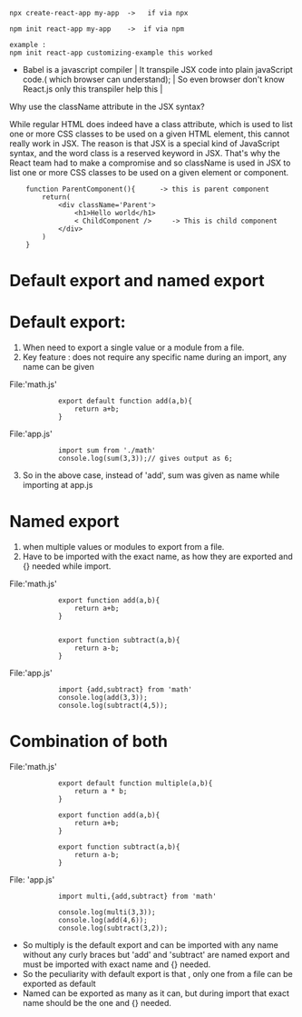     npx create-react-app my-app  ->   if via npx

    npm init react-app my-app    ->  if via npm 

    example :
    npm init react-app customizing-example this worked

- Babel is a javascript compiler | It transpile JSX code into plain javaScript code.( which browser can understand); | So even  browser don't know React.js only this transpiler help this |

Why use the className attribute in the JSX syntax?

While regular HTML does indeed have a class attribute, which is used to list one or more CSS classes to be used on a given HTML element, this cannot really work in JSX. The reason is that JSX is a special kind of JavaScript syntax, and the word class is a reserved keyword in JSX. That's why the React team had to make a compromise and so className is used in JSX to list one or more CSS classes to be used on a given element or component.


        function ParentComponent(){      -> this is parent component
            return(
                <div className='Parent'>
                    <h1>Hello world</h1>
                    < ChildComponent />     -> This is child component
                </div>
            )
        }

# Default export and named export

# Default export:
1) When need to export a single value or a module from a file.
2) Key feature : does not require any specific name during an import, any name can be given

File:'math.js'

                export default function add(a,b){
                    return a+b;
                }
File:'app.js'

                import sum from './math'
                console.log(sum(3,3));// gives output as 6;
        
3) So in the above case, instead of 'add', sum was given as name while importing at app.js

# Named export
1) when multiple values or modules to export from a file.
2) Have to be imported with the exact name, as how they are exported and {} needed while import.

File:'math.js'

                export function add(a,b){
                    return a+b;
                }

        
                export function subtract(a,b){
                    return a-b;
                }
File:'app.js'


                import {add,subtract} from 'math'
                console.log(add(3,3));
                console.log(subtract(4,5));

# Combination of both
File:'math.js'

                export default function multiple(a,b){
                    return a * b;
                }
                
                export function add(a,b){
                    return a+b;
                }
                
                export function subtract(a,b){
                    return a-b;
                }
File: 'app.js'      

                import multi,{add,subtract} from 'math'

                console.log(multi(3,3));
                console.log(add(4,6));
                console.log(subtract(3,2));

- So multiply is the default export and can be imported with any name without any curly braces but 'add' and 'subtract' are named export and must be imported with exact name and {} needed.
- So the peculiarity with default export is that , only one from a file can be exported as default
- Named can be exported as many as it can, but during import that exact name should be the one and {} needed. 



















        
